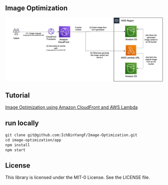 ## Image Optimization

<img src="architecture.png" width="900">

## Tutorial
[Image Optimization using Amazon CloudFront and AWS Lambda](https://aws.amazon.com/de/blogs/networking-and-content-delivery/image-optimization-using-amazon-cloudfront-and-aws-lambda/)

## run locally

```
git clone git@github.com:IchBinYangF/Image-Optimization.git 
cd image-optimization/app
npm install
npm start
```

## License

This library is licensed under the MIT-0 License. See the LICENSE file.


